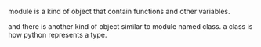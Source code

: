  module is a kind of object that  contain functions and other variables.

 and there is another kind of object similar to module named class. a class is how python represents a type.

 
